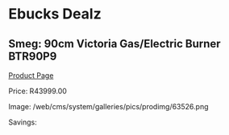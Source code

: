 
# Ebucks Dealz
## Smeg: 90cm Victoria Gas/Electric Burner BTR90P9
[Product Page](https://www.ebucks.com/web/shop/productSelected.do?prodId=1173110176&catId=1196429345)

Price: R43999.00

Image: /web/cms/system/galleries/pics/prodimg/63526.png

Savings: 


	